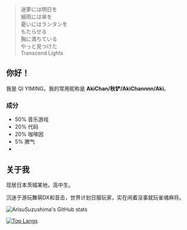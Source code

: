 

> 迷夢には明日を<br/>
細雨には傘を<br/>
憂いにはランタンを<br/>
もたらせる<br/>
胸に満ちている<br/>
やっと見つけた<br>
Transcend Lights<br/>

## 你好！

我是 QI YIMING。我的常用昵称是 **AkiChan/秋铲/AkiChannnn/Aki**。

### 成分
- 50% 音乐游戏
- 20% 代码
- 20% 咖啡因
- 5% 脾气
- <font color="#f5f5f5">5% 阿卡林</font>

## 关于我

现居日本茨城某地，高中生。

沉迷于游玩舞萌DX和音击，世界计划日服玩家，实在闲着没事就玩雀魂麻将。

![ArisuSuzushima's GitHub stats](https://github-readme-stats.vercel.app/api?username=ArisuSuzushima&show_icons=true)

[![Top Langs](https://github-readme-stats.vercel.app/api/top-langs/?username=ArisuSuzushima&layout=donut)](https://github.com/anuraghazra/github-readme-stats)







